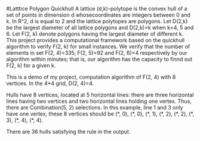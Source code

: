 #Latttice  Polygon Quickhull
A lattice (d,k)-polytope is the convex hull of a set of points in dimension d whosecoordinates are integers between 0 and k. In R^2, d is equal to 2 and the lattice polytopes are polygons. Let D(2,k) be the largest diameter of all lattice polygons and D(2,k)=k when k=4, 5 and 6. Let F(2, k) denote polygons having the largest diameter of different k. This project provides a computational framework based on the quickhull algorithm to verify F(2, k) for small instances. We verify that the number of elements in set F(2, 4)=335, F(2, 5)=92 and F(2, 6)=4 respectively by our algorithm within minutes; that is, our algorithm has the capacity to finnd out F(2, k) for a given k.

This is a demo of my project, computation algorithm of F(2, 4) with 8 vertices. In the 4\*4 grid, D(2, 4)=4. 

Hulls have 8 vertices, located at 5 horizontal lines: there are three horizontal lines having two vertices and two horizontal lines holding one vertex. Thus, there are Combination(5, 2) selections. In this example, line 1 and 3 only have one vertex, these 8 vertices should be (\*, 0), (\*, 0), (\*, 1), (\*, 2), (\*, 2), (\*, 3), (\*, 4), (\*, 4).

There are 36 hulls satisfying the rule in the output.